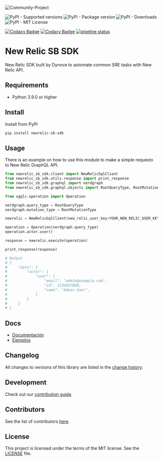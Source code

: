 ![Community-Project](https://gitlab.com/softbutterfly/open-source/open-source-office/-/raw/master/assets/dynova/dynova-open-source--banner--community-project.png)

![PyPI - Supported versions](https://img.shields.io/pypi/pyversions/newrelic-sb-sdk)
![PyPI - Package version](https://img.shields.io/pypi/v/newrelic-sb-sdk)
![PyPI - Downloads](https://img.shields.io/pypi/dm/newrelic-sb-sdk)
![PyPI - MIT License](https://img.shields.io/pypi/l/newrelic-sb-sdk)

[![Codacy Badge](https://app.codacy.com/project/badge/Grade/1c25dec51e1c4a719be4c2d4ebe7eef6)](https://app.codacy.com/gl/softbutterfly/newrelic-sb-sdk/dashboard?utm_source=gl&utm_medium=referral&utm_content=&utm_campaign=Badge_grade)
[![Codacy Badge](https://app.codacy.com/project/badge/Coverage/1c25dec51e1c4a719be4c2d4ebe7eef6)](https://app.codacy.com/gl/softbutterfly/newrelic-sb-sdk/dashboard?utm_source=gl&utm_medium=referral&utm_content=&utm_campaign=Badge_coverage)
[![pipeline status](https://gitlab.com/softbutterfly/open-source/newrelic-sb-sdk/badges/master/pipeline.svg)](https://gitlab.com/softbutterfly/open-source/newrelic-sb-sdk/-/commits/master)

# New Relic SB SDK

New Relic SDK built by Dynova to automate common SRE tasks with New Relic API.

## Requirements

* Python 3.9.0 or higher

## Install

Install from PyPI

```bash
pip install newrelic-sb-sdk
```

## Usage

There is an example on how to use this module to make a simple requesto to New
Relic GraphQL API.

```python
from newrelic_sb_sdk.client import NewRelicGqlClient
from newrelic_sb_sdk.utils.response import print_response
from newrelic_sb_sdk.graphql import nerdgraph
from newrelic_sb_sdk.graphql.objects import RootQueryType, RootMutationType

from sgqlc.operation import Operation

nerdgraph.query_type = RootQueryType
nerdgraph.mutation_type = RootMutationType

newrelic = NewRelicGqlClient(new_relic_user_key=YOUR_NEW_RELIC_USER_KEY)

operation = Operation(nerdgraph.query_type)
operation.actor.user()

response = newrelic.execute(operation)

print_response(response)

# Output
# {
#     "data": {
#         "actor": {
#             "user": {
#                 "email": "admin@example.com",
#                 "id": 1234567890,
#                 "name": "Admin User",
#             }
#         }
#     }
# }
```

## Docs

* [Documentación](https://dynovaio.github.io/newrelic-sb-sdk)
* [Ejemplos](https://gitlab.com/softbutterfly/open-source/newrelic-playground)

## Changelog

All changes to versions of this library are listed in the [change history](./CHANGELOG.md).

## Development

Check out our [contribution guide](./CONTRIBUTING.md).

## Contributors

See the list of contributors [here](https://github.com/dynovaio/newrelic-sb-sdk/graphs/contributors).

## License

This project is licensed under the terms of the MIT license. See the
<a href="./LICENSE.txt" download>LICENSE</a> file.
